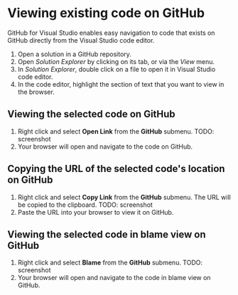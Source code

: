 # Viewing existing code on GitHub

GitHub for Visual Studio enables easy navigation to code that exists on GitHub directly from the Visual Studio code editor.

1. Open a solution in a GitHub repository.
2. Open *Solution Explorer* by clicking on its tab, or via the *View* menu.
3. In *Solution Explorer*, double click on a file to open it in Visual Studio code editor.
3. In the code editor, highlight the section of text that you want to view in the browser.

## Viewing the selected code on GitHub
1. Right click and select **Open Link** from the **GitHub** submenu. TODO: screenshot
2. Your browser will open and navigate to the code on GitHub.

## Copying the URL of the selected code's location on GitHub
1. Right click and select **Copy Link** from the **GitHub** submenu. The URL will be copied to the clipboard. TODO: screenshot
2. Paste the URL into your browser to view it on GitHub.

## Viewing the selected code in blame view on GitHub
1. Right click and select **Blame** from the **GitHub** submenu. TODO: screenshot
2. Your browser will open and navigate to the code in blame view on GitHub.

